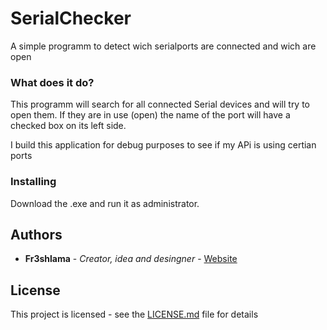 # SerialChecker

A simple programm to detect wich serialports are connected and wich are open

### What does it do?

This programm will search for all connected Serial devices and will try to open them. If they are in use (open) the name of the port will have a checked box on its left side.

I build this application for debug purposes to see if my APi is using certian ports

### Installing

Download the .exe and run it as administrator.

## Authors

* **Fr3shlama** - *Creator, idea and desingner* - [Website](https://lama.host)

## License

This project is licensed - see the [LICENSE.md](LICENSE) file for details
